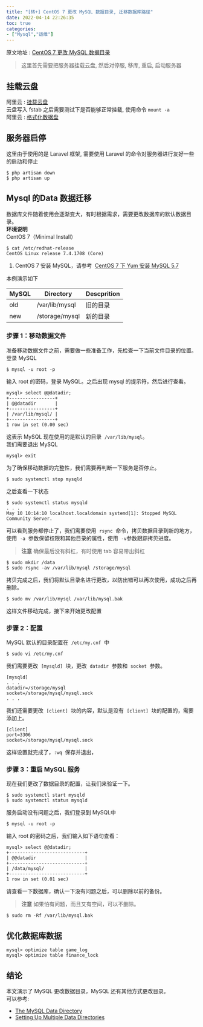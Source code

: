 ```yaml
---
title: "[转+] CentOS 7 更改 MySQL 数据目录, 迁移数据库路径"
date: 2022-04-14 22:26:35
toc: true
categories:
- ["Mysql","运维"]
---
```


原文地址 : [CentOS 7 更改 MySQL 数据目录](https://qizhanming.com/blog/2018/05/10/how-to-change-mysql-data-directory-on-centos-7)
> 这里首先需要把服务器挂载云盘, 然后对停服, 移库, 重启, 启动服务器



## 挂载云盘
阿里云 : [挂载云盘](https://help.aliyun.com/document_detail/25446.html)<br />云盘写入 fstab 之后需要测试下是否能够正常挂载, 使用命令 `mount -a`<br />阿里云 : [格式化数据盘](https://help.aliyun.com/document_detail/25426.html)

## 服务器启停
这里由于使用的是 Laravel 框架, 需要使用 Laravel 的命令对服务器进行友好一些的启动和停止
```
$ php artisan down
$ php artisan up
```

## Mysql 的Data 数据迁移
数据库文件随着使用会逐渐变大，有时根据需求，需要更改数据库的默认数据目录。<br />**环境说明**<br />CentOS 7（Minimal Install）
```
$ cat /etc/redhat-release 
CentOS Linux release 7.4.1708 (Core)
```

1. CentOS 7 安装 MySQL，请参考  [CentOS 7 下 Yum 安装 MySQL 5.7](https://qizhanming.com/blog/2017/05/10/centos-7-yum-install-mysql-57)

本例演示如下

| MySQL | Directory | Descprition |
| --- | --- | --- |
| old | /var/lib/mysql | 旧的目录 |
| new | /storage/mysql | 新的目录 |


### 步骤 1：移动数据文件
准备移动数据文件之前，需要做一些准备工作，先检查一下当前文件目录的位置。<br />登录 MySQL
```
$ mysql -u root -p
```
输入 root 的密码，登录 MySQL。之后出现 mysql 的提示符，然后进行查看。
```
mysql> select @@datadir;
+-----------------+
| @@datadir       |
+-----------------+
| /var/lib/mysql/ |
+-----------------+
1 row in set (0.00 sec)
```
这表示 MySQL 现在使用的是默认的目录  `/var/lib/mysql`。<br />我们需要退出 MySQL
```
mysql> exit
```
为了确保移动数据的完整性，我们需要再判断一下服务是否停止。
```
$ sudo systemctl stop mysqld
```
之后查看一下状态
```
$ sudo systemctl status mysqld
. . .
May 10 10:14:10 localhost.localdomain systemd[1]: Stopped MySQL Community Server.
```
可以看到服务都停止了，我们需要使用  `rsync`  命令，拷贝数据目录到新的地方，使用  `-a`  参数保留权限和其他目录的属性，使用  `-v`参数跟踪拷贝进度。
> **注意**
> 确保最后没有斜杠，有时使用 tab 容易带出斜杠

```
$ sudo mkdir /data
$ sudo rsync -av /var/lib/mysql /storage/mysql
```
拷贝完成之后，我们将默认目录名进行更改，以防出错可以再次使用，成功之后再删除。
```
$ sudo mv /var/lib/mysql /var/lib/mysql.bak
```
这样文件移动完成，接下来开始更改配置

### 步骤 2：配置
MySQL 默认的目录配置在  `/etc/my.cnf`  中
```
$ sudo vi /etc/my.cnf
```
我们需要更改  `[mysqld]`  块，更改  `datadir`  参数和  `socket`  参数。
```
[mysqld]
. . .
datadir=/storage/mysql
socket=/storage/mysql/mysql.sock
. . .
```
我们还需要更改  `[client]`  块的内容，默认是没有  `[client]`  块的配置的，需要添加上。
```
[client]
port=3306
socket=/storage/mysql/mysql.sock
```
这样设置就完成了，`:wq`  保存并退出，

### 步骤 3：重启 MySQL 服务
现在我们更改了数据目录的配置，让我们来验证一下。
```
$ sudo systemctl start mysqld
$ sudo systemctl status mysqld
```
服务启动没有问题之后，我们登录到 MySQL中
```
$ mysql -u root -p
```
输入 root 的密码之后，我们输入如下语句查看：
```
mysql> select @@datadir;
+----------------------------+
| @@datadir                  |
+----------------------------+
| /data/mysql/               |
+----------------------------+
1 row in set (0.01 sec)
```
请查看一下数据库，确认一下没有问题之后，可以删除以前的备份。
> **注意**
> 如果怕有问题，而且又有空间，可以不删除。

```
$ sudo rm -Rf /var/lib/mysql.bak
```

## 优化数据库数据
```
mysql> optimize table game_log
mysql> optimize table finance_lock
```

## 结论
本文演示了 MySQL 更改数据目录，MySQL 还有其他方式更改目录。<br />可以参考:

- [The MySQL Data Directory](https://dev.mysql.com/doc/refman/5.7/en/data-directory.html)
- [Setting Up Multiple Data Directories](https://dev.mysql.com/doc/refman/5.7/en/multiple-data-directories.html)

